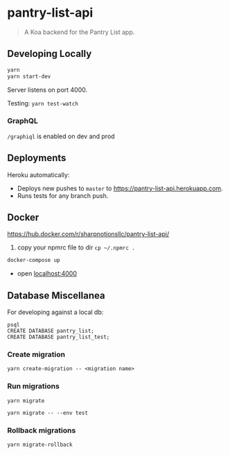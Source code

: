 # pantry-list-api

> A Koa backend for the Pantry List app.

## Developing Locally

```bash
yarn
yarn start-dev
```

Server listens on port 4000.

Testing: `yarn test-watch`

### GraphQL
`/graphiql` is enabled on dev and prod

## Deployments

Heroku automatically:
* Deploys new pushes to `master` to https://pantry-list-api.herokuapp.com.
* Runs tests for any branch push.

## Docker
https://hub.docker.com/r/sharpnotionsllc/pantry-list-api/

1. copy your npmrc file to dir `cp ~/.npmrc .`

```bash
docker-compose up
```
* open [localhost:4000](http://localhost:4000)

## Database Miscellanea

For developing against a local db:
```
psql
CREATE DATABASE pantry_list;
CREATE DATABASE pantry_list_test;
```

### Create migration
```
yarn create-migration -- <migration name>
```

### Run migrations
```
yarn migrate

yarn migrate -- --env test
```

### Rollback migrations
```
yarn migrate-rollback
```
